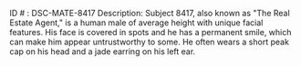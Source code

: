 ID # : DSC-MATE-8417
Description: Subject 8417, also known as "The Real Estate Agent," is a human male of average height with unique facial features. His face is covered in spots and he has a permanent smile, which can make him appear untrustworthy to some. He often wears a short peak cap on his head and a jade earring on his left ear.